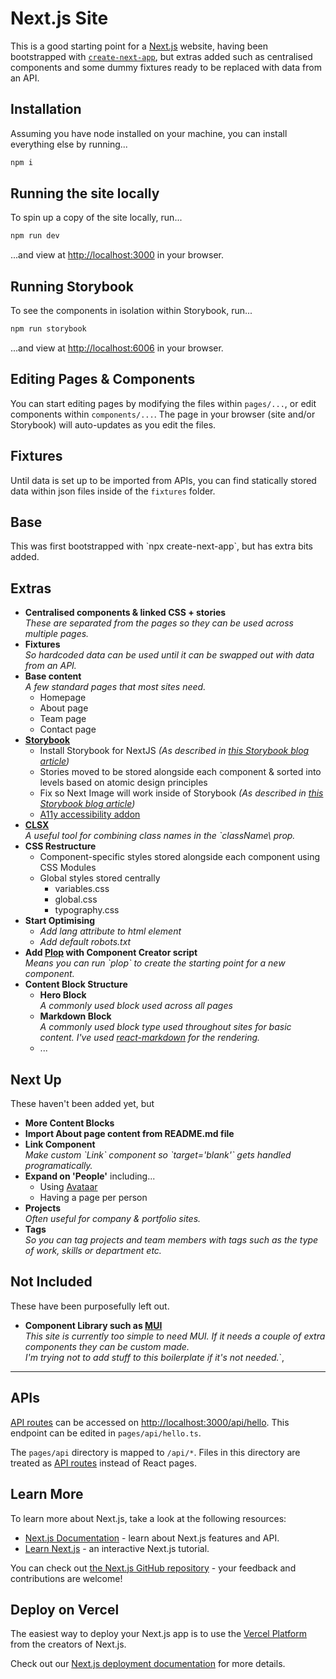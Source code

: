 # Next.js Site

This is a good starting point for a [Next.js](https://nextjs.org/) website, having been bootstrapped with [`create-next-app`](https://github.com/vercel/next.js/tree/canary/packages/create-next-app), but extras added such as centralised components and some dummy fixtures ready to be replaced with data from an API.

## Installation

Assuming you have node installed on your machine, you can install everything else by running...

```bash
npm i
```

## Running the site locally

To spin up a copy of the site locally, run...

```bash
npm run dev
```

...and view at [http://localhost:3000](http://localhost:3000) in your browser.

## Running Storybook

To see the components in isolation within Storybook, run...

```bash
npm run storybook
```

...and view at [http://localhost:6006](http://localhost:6006) in your browser.

## Editing Pages & Components

You can start editing pages by modifying the files within `pages/...`, or edit components within `components/...`. The page in your browser (site and/or Storybook) will auto-updates as you edit the files.

## Fixtures

Until data is set up to be imported from APIs, you can find statically stored data within json files inside of the `fixtures` folder.

## Base

This was first bootstrapped with \`npx create-next-app\`, but
has extra bits added.

## Extras

- **Centralised components & linked CSS + stories**\
  _These are separated from the pages so they can be used across multiple pages._
- **Fixtures**\
  _So hardcoded data can be used until it can be swapped out with data from an API._
- **Base content**\
  _A few standard pages that most sites need._
  - Homepage
  - About page
  - Team page
  - Contact page
- **[Storybook](https://storybook.js.org/)**
  - Install Storybook for NextJS *(As described in [this Storybook blog article](https://storybook.js.org/blog/get-started-with-storybook-and-next-js/))*
  - Stories moved to be stored alongside each component & sorted into levels based on atomic design principles
  - Fix so Next Image will work inside of Storybook *(As described in [this Storybook blog article](https://storybook.js.org/blog/get-started-with-storybook-and-next-js/))*
  - [A11y accessibility addon](https://storybook.js.org/addons/@storybook/addon-a11y/)
- **[CLSX](https://www.npmjs.com/package/clsx)**\
  _A useful tool for combining class names in the \`className\ prop._
- **CSS Restructure**
  - Component-specific styles stored alongside each component using CSS Modules
  - Global styles stored centrally
    - variables.css
    - global.css
    - typography.css
- **Start Optimising**
  - _Add lang attribute to html element_
  - _Add default robots.txt_
- **Add [Plop](https://plopjs.com/) with Component Creator script**\
  _Means you can run \`plop\` to create the starting point for a new component._
- **Content Block Structure**
  - **Hero Block**\
    _A commonly used block used across all pages_
  - **Markdown Block**\
    _A commonly used block type used throughout sites for basic content. I've used [react-markdown](https://www.npmjs.com/package/react-markdown) for the rendering._
  - ...

## Next Up

These haven't been added yet, but

- **More Content Blocks**
- **Import About page content from README.md file**
- **Link Component**\
  _Make custom \`Link\` component so \`target='blank'\` gets handled programatically._
- **Expand on 'People'** including...
  - Using [Avataar](https://getavataaars.com/)
  - Having a page per person
- **Projects**\
  _Often useful for company & portfolio sites._
- **Tags**\
  _So you can tag projects and team members with tags such as the type of work, skills or department etc._

## Not Included

These have been purposefully left out.

- **Component Library such as [MUI](https://mui.com/)**\
  _This site is currently too simple to need MUI. If it needs a couple of extra components they can be custom made.\
  I'm trying not to add stuff to this boilerplate if it's not needed._`,

---

## APIs

[API routes](https://nextjs.org/docs/api-routes/introduction) can be accessed on [http://localhost:3000/api/hello](http://localhost:3000/api/hello). This endpoint can be edited in `pages/api/hello.ts`.

The `pages/api` directory is mapped to `/api/*`. Files in this directory are treated as [API routes](https://nextjs.org/docs/api-routes/introduction) instead of React pages.

## Learn More

To learn more about Next.js, take a look at the following resources:

- [Next.js Documentation](https://nextjs.org/docs) - learn about Next.js features and API.
- [Learn Next.js](https://nextjs.org/learn) - an interactive Next.js tutorial.

You can check out [the Next.js GitHub repository](https://github.com/vercel/next.js/) - your feedback and contributions are welcome!

## Deploy on Vercel

The easiest way to deploy your Next.js app is to use the [Vercel Platform](https://vercel.com/new?utm_medium=default-template&filter=next.js&utm_source=create-next-app&utm_campaign=create-next-app-readme) from the creators of Next.js.

Check out our [Next.js deployment documentation](https://nextjs.org/docs/deployment) for more details.
